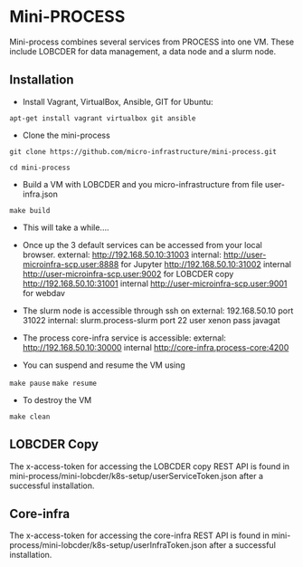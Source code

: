 # Mini-PROCESS

Mini-process combines several services from PROCESS into one VM. These include LOBCDER for data management, a data node and a slurm node.
 
## Installation
- Install Vagrant, VirtualBox,  Ansible, GIT for Ubuntu:

`apt-get install vagrant virtualbox git ansible`
- Clone the mini-process

`git clone https://github.com/micro-infrastructure/mini-process.git`

`cd mini-process`

- Build a VM with LOBCDER and you micro-infrastructure from file user-infra.json

`make build`
- This will take a while....
- Once up the 3 default services can be accessed from your local browser.
external: http://192.168.50.10:31003 internal: http://user-microinfra-scp.user:8888 for Jupyter
http://192.168.50.10:31002 internal http://user-microinfra-scp.user:9002 for LOBCDER copy
http://192.168.50.10:31001 internal http://user-microinfra-scp.user:9001 for webdav

- The slurm node is accessible through ssh on
external: 192.168.50.10 port 31022 internal: slurm.process-slurm port 22
user xenon
pass javagat

- The process core-infra service is accessible:
external: http://192.168.50.10:30000 internal http://core-infra.process-core:4200

- You can suspend and resume the VM using

`make pause`
`make resume`

- To destroy the VM

`make clean`

## LOBCDER Copy
The x-access-token for accessing the LOBCDER copy REST API is found in mini-process/mini-lobcder/k8s-setup/userServiceToken.json after a successful installation.

## Core-infra
The x-access-token for accessing the core-infra REST API is found in mini-process/mini-lobcder/k8s-setup/userInfraToken.json after a successful installation.
